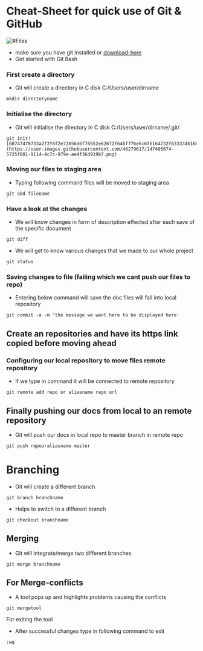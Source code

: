 # Cheat-Sheet for quick use of Git & GitHub 

![#Files](https://o.remove.bg/downloads/c34af629-2b18-4b31-ae94-9e177da26655/install-git-for-multiple-users-removebg-preview.png) 
<!-- <img src="https://github.com/favicon.ico" align="center" height="48" width="48" left="60" top="10"></a> -->

<!-- ![test](https://github.com/favicon.ico) -->
<!-- ![image](https://github.com/favicon.ico) -->
- make sure you have git installed or [download-here](https://git-scm.com/downloads)
- Get started with Git Bash
### First create a directory
- Git will create a directory in C disk C:/Users/user/dirname 
```
mkdir directoryname
```
### Initialise the directory
- Git will initialise the directory in C disk C:/Users/user/dirname/.git/
```
git init![68747470733a2f2f6f2e72656d6f76652e62672f646f776e6c6f6164732f63333461663632392d326231382d346233312d616539342d3965313737646132363635352f696e7374616c6c2d6769742d666f722d6d756c7469706c652d75736572732d72656d6f766562672d707265766965772e706e67](https://user-images.githubusercontent.com/46279617/147405074-5725f881-9114-4c7c-979e-ae4f36d919b7.png)

```
### Moving our files to staging area
- Typing following command files will be moved to staging area
```
git add filename
```
### Have a look at the changes
- We will know changes in form of description effected after each save of the specific document
```
git diff
```
- We will get to know various changes that we made to our whole project
```
git status
```
### Saving changes to file (failing which we cant push our files to repo)
- Entering below command will save the doc files will fall into local repository
```
git commit -a -m 'the message we want here to be displayed here'
```
## Create an repositories and have its https link copied before moving ahead
### Configuring our local repository to move files remote repository  
- If we type in command it will be connected to remote repository

```
git remote add repo or aliasname repo url
```
## Finally pushing our docs from local to an remote repository
- Git will push our docs in local repo to master branch in remote repo 
```
git push repooraliasname master
```

# Branching

- Git will create a different branch 
```
git branch branchname
```
- Helps to switch to a different branch 
```
git checkout branchname
```
## Merging
- Git will integrate/merge two different branches 
```
git merge branchname
```
## For Merge-conflicts
- A tool pops up and highlights problems causing the conflicts
```
git mergetool
```
For exiting the tool 
- After successful changes type in following command to exit
```
:wq
```
